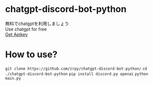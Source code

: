 # chatgpt-discord-bot-python
無料でchatgptを利用しましょう<br>
Use chatgpt for free<br>
[Get Apikey](https://api.chatanywhere.org/v1/oauth/free/github/render)
# How to use?
`git clone https://github.com/zrpy/chatgpt-discord-bot-python/`
`cd ./chatgpt-discord-bot-python`
`pip install discord.py openai`
`python main.py`
